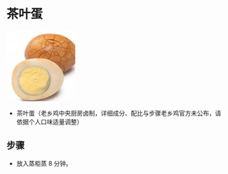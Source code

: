# 茶叶蛋

![茶叶蛋](../images/茶叶蛋.png)

- 茶叶蛋（老乡鸡中央厨房卤制，详细成分、配比与步骤老乡鸡官方未公布，请依据个人口味适量调整）

## 步骤

- 放入蒸柜蒸 8 分钟。
